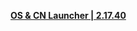 **[OS & CN Launcher | 2.17.40](https://mirror.tomys.top/OneDrive/%E8%BD%AF%E4%BB%B6/Games/%E7%BB%9D%E5%8C%BA%E9%9B%B6/%E5%85%B6%E4%BB%96/0.1.0%E7%9A%84OS%E5%92%8CCN%E5%90%AF%E5%8A%A8%E5%99%A8.zip)**